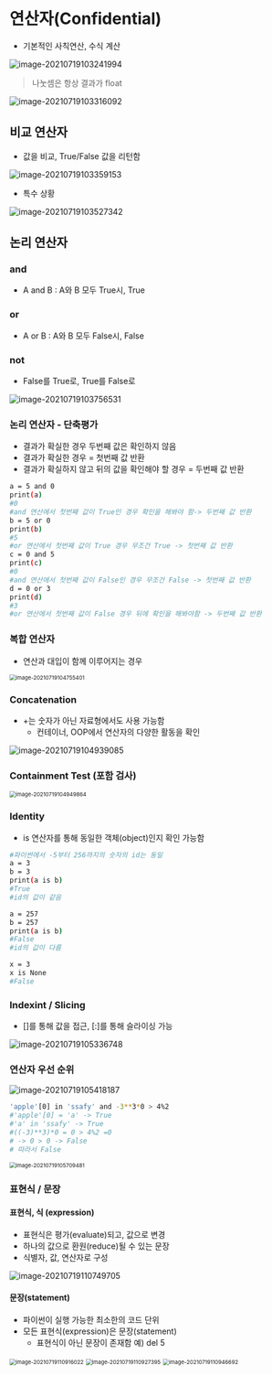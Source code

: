 # 연산자(Confidential)

- 기본적인 사칙연산, 수식 계산

![image-20210719103241994](3.Confidential(연산자).assets/image-20210719103241994.png)

> 나눗셈은 항상 결과가 float

![image-20210719103316092](3.Confidential(연산자).assets/image-20210719103316092.png)



## 비교 연산자

- 값을 비교, True/False 값을 리턴함

![image-20210719103359153](3.Confidential(연산자).assets/image-20210719103359153.png)

- 특수 상황

![image-20210719103527342](3.Confidential(연산자).assets/image-20210719103527342.png)



## 논리 연산자

### and

- A and B : A와 B 모두 True시, True

### or 

- A or B : A와 B 모두 False시, False

### not

- False를 True로, True를 False로

![image-20210719103756531](3.Confidential(연산자).assets/image-20210719103756531.png)

### 논리 연산자 - 단축평가

- 결과가 확실한 경우 두번째 값은 확인하지 않음
- 결과가 확실한 경우 =  첫번째 값 반환
- 결과가 확실하지 않고 뒤의 값을 확인해야 할 경우 = 두번째 값 반환

```bash
a = 5 and 0
print(a)
#0
#and 연산에서 첫번째 값이 True인 경우 확인을 해봐야 함-> 두번째 값 반환
b = 5 or 0
print(b)
#5
#or 연산에서 첫번째 값이 True 경우 무조건 True -> 첫번째 값 반환
c = 0 and 5
print(c)
#0
#and 연산에서 첫번째 값이 False인 경우 무조건 False -> 첫번째 값 반환
d = 0 or 3
print(d)
#3
#or 연산에서 첫번째 값이 False 경우 뒤에 확인을 해봐야함 -> 두번째 값 반환
```



### 복합 연산자

- 연산과 대입이 함께 이루어지는 경우

<img src="3.Confidential(연산자).assets/image-20210719104755401.png" alt="image-20210719104755401" style="zoom: 67%;" />



### Concatenation

- +는 숫자가 아닌 자료형에서도 사용 가능함
  - 컨테이너, OOP에서 연산자의 다양한 활동을 확인 

![image-20210719104939085](3.Confidential(연산자).assets/image-20210719104939085.png)

### Containment Test (포함 검사)

<img src="3.Confidential(연산자).assets/image-20210719104949864.png" alt="image-20210719104949864" style="zoom:67%;" />

### Identity

- is 연산자를 통해 동일한 객체(object)인지 확인 가능함

```bash
#파이썬에서 -5부터 256까지의 숫자의 id는 동일
a = 3
b = 3
print(a is b)
#True
#id의 값이 같음
```

```bash
a = 257
b = 257
print(a is b)
#False
#id의 값이 다름
```

```bash
x = 3
x is None
#False
```



### Indexint / Slicing

- []를 통해 값을 접근, [:]를 통해 슬라이싱 가능

![image-20210719105336748](3.Confidential(연산자).assets/image-20210719105336748.png)



### 연산자 우선 순위

![image-20210719105418187](3.Confidential(연산자).assets/image-20210719105418187.png)

```bash
'apple'[0] in 'ssafy' and -3**3*0 > 4%2
#'apple'[0] = 'a' -> True
#'a' in 'ssafy' -> True
#((-3)**3)*0 = 0 > 4%2 =0
# -> 0 > 0 -> False
# 따라서 False
```

<img src="3.Confidential(연산자).assets/image-20210719105709481.png" alt="image-20210719105709481" style="zoom:67%;" />



### 표현식 / 문장

#### 표현식, 식 (expression)

- 표현식은 평가(evaluate)되고, 값으로 변경
- 하나의 값으로 환원(reduce)될 수 있는 문장
- 식별자, 값, 연산자로 구성

![image-20210719110749705](3.Confidential(연산자).assets/image-20210719110749705.png)

#### 문장(statement)

- 파이썬이 실행 가능한 최소한의 코드 단위
- 모든 표현식(expression)은 문장(statement)
  - 표현식이 아닌 문장이 존재함 예) del 5

<img src="3.Confidential(연산자).assets/image-20210719110916022.png" alt="image-20210719110916022" style="zoom:67%;" />

<img src="3.Confidential(연산자).assets/image-20210719110927395.png" alt="image-20210719110927395" style="zoom:67%;" />

<img src="3.Confidential(연산자).assets/image-20210719110946692.png" alt="image-20210719110946692" style="zoom:67%;" />

